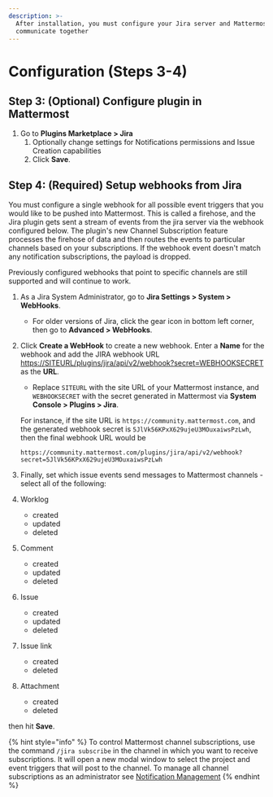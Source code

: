 ```yaml
---
description: >-
  After installation, you must configure your Jira server and Mattermost to
  communicate together
---
```


# Configuration \(Steps 3-4\)

## Step 3: \(Optional\) Configure plugin in Mattermost

1. Go to **Plugins Marketplace &gt; Jira**
   1. Optionally change settings for Notifications permissions and Issue Creation capabilities
   2. Click **Save**.

## Step 4: \(Required\) Setup webhooks from Jira

You must configure a single webhook for all possible event triggers that you would like to be pushed into Mattermost. This is called a firehose, and the Jira plugin gets sent a stream of events from the jira server via the webhook configured below. The plugin's new Channel Subscription feature processes the firehose of data and then routes the events to particular channels based on your subscriptions.  If the webhook event doesn't match any notification subscriptions, the payload is dropped.  

Previously configured webhooks that point to specific channels are still supported and will continue to work.

1. As a Jira System Administrator, go to **Jira Settings &gt; System &gt; WebHooks**.
   * For older versions of Jira, click the gear icon in bottom left corner, then go to **Advanced &gt; WebHooks**.
2. Click **Create a WebHook** to create a new webhook. Enter a **Name** for the webhook and add the JIRA webhook URL [https://SITEURL/plugins/jira/api/v2/webhook?secret=WEBHOOKSECRET](https://SITEURL/plugins/jira/api/v2/webhook?secret=WEBHOOKSECRET) as the **URL**.

   * Replace `SITEURL` with the site URL of your Mattermost instance, and `WEBHOOKSECRET` with the secret generated in Mattermost via **System Console &gt; Plugins &gt; Jira**.

   For instance, if the site URL is `https://community.mattermost.com`, and the generated webhook secret is `5JlVk56KPxX629ujeU3MOuxaiwsPzLwh`, then the final webhook URL would be

   ```text
   https://community.mattermost.com/plugins/jira/api/v2/webhook?secret=5JlVk56KPxX629ujeU3MOuxaiwsPzLwh
   ```

3. Finally, set which issue events send messages to Mattermost channels - select all of the following:
4. Worklog
   * created
   * updated
   * deleted
5. Comment
   * created
   * updated
   * deleted
6. Issue
   * created
   * updated
   * deleted
7. Issue link
   * created
   * deleted
8. Attachment
   * created
   * deleted

then hit **Save**.

{% hint style="info" %}
To control Mattermost channel subscriptions, use the command `/jira subscribe` in the channel in which you want to receive subscriptions. It will open a new modal window to select the project and event triggers that will post to the channel. To manage all channel subscriptions as an administrator see [Notification Management](../admininstrator-guide/notification-management/)
{% endhint %}



